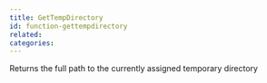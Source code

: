 ```yaml
---
title: GetTempDirectory
id: function-gettempdirectory
related:
categories:
---
```


Returns the full path to the currently assigned temporary directory